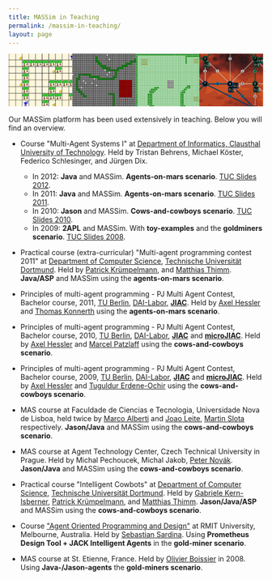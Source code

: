 ```yaml
---
title: MASSim in Teaching
permalink: /massim-in-teaching/
layout: page
---
```


![overview008.png](overview800.png)

Our MASSim platform has been used extensively in teaching.
Below you will find an overview.

* Course "Multi-Agent Systems I" at [Department of Informatics, Clausthal University of Technology](http://cig.in.tu-clausthal.de/).
  Held by Tristan Behrens, Michael Köster, Federico Schlesinger, and Jürgen Dix.

  - In 2012: **Java** and MASSim. **Agents-on-mars scenario**. [TUC Slides 2012](mas-BSc-1-up-SS2012.pdf).
  - In 2011: **Java** and MASSim. **Agents-on-mars scenario**. [TUC Slides 2011](mas-BSc-2011.pdf).
  - In 2010: **Jason** and MASSim. **Cows-and-cowboys scenario**. [TUC Slides 2010](mas-BSc-1-up-2010.pdf).
  - In 2009: **2APL** and MASSim. With **toy-examples** and the **goldminers scenario**. [TUC Slides 2008](mas-BSc-2008.pdf).

* Practical course (extra-curricular) "Multi-agent programming contest 2011"
  at [Department of Computer Science](http://ls1-www.cs.uni-dortmund.de/), [Technische Universität Dortmund](http://www.tu-dortmund.de/).
  Held by [Patrick Krümpelmann](http://ls1-www.cs.uni-dortmund.de/~kruempelmann),
  and [Matthias Thimm](http://ls1-www.cs.uni-dortmund.de/~thimm/).
  **Java/ASP** and MASSim using the **agents-on-mars scenario**.

* Principles of multi-agent programming - PJ Multi Agent Contest, Bachelor course, 2011,
  [TU Berlin](http://www.tu-berlin.de/), [DAI-Labor](http://www.dai-labor.de/),
  **[JIAC](http://www.jiac.de/agent_frameworks/jiac_v/)**.
  Held by [Axel Hessler](http://www.dai-labor.de/de/kompetenzzentren/act/mitarbeiter/axel.hessler) and
  [Thomas Konnerth](http://www.dai-labor.de/de/kompetenzzentren/act/mitarbeiter/thomas.konnerth) using the **agents-on-mars scenario**.

* Principles of multi-agent programming - PJ Multi Agent Contest, Bachelor course, 2010,
  [TU Berlin](http://www.tu-berlin.de/), [DAI-Labor](http://www.dai-labor.de/),
  **[JIAC](http://www.jiac.de/agent_frameworks/jiac_v/)** and **[microJIAC](http://www.jiac.de/agent_frameworks/micro_jiac/)**.
  Held by [Axel Hessler](http://www.dai-labor.de/de/kompetenzzentren/act/mitarbeiter/axel.hessler) and
  [Marcel Patzlaff](http://www.dai-labor.de/de/kompetenzzentren/act/mitarbeiter/marcel.patzlaff) using the **cows-and-cowboys scenario**.

* Principles of multi-agent programming - PJ Multi Agent Contest, Bachelor course, 2009,
  [TU Berlin](http://www.tu-berlin.de/), [DAI-Labor](http://www.dai-labor.de/),
  **[JIAC](http://www.jiac.de/agent_frameworks/jiac_v/)** and **[microJIAC](http://www.jiac.de/agent_frameworks/micro_jiac/)**.
  Held by [Axel Hessler](http://www.dai-labor.de/de/kompetenzzentren/act/mitarbeiter/axel.hessler) and
  [Tuguldur Erdene-Ochir](http://www.dai-labor.de/de/kompetenzzentren/act/mitarbeiter/erdene-ochir.tuguldur) using the **cows-and-cowboys scenario**.

* MAS course at Faculdade de Ciencias e Tecnologia, Universidade Nova de Lisboa,
  held twice by [Marco Alberti](http://pessoa.fct.unl.pt/m.alberti/) and [Joao Leite](http://centria.fct.unl.pt/~jleite/), [Martin Slota](http://slotik.info/) respectively.
  **Jason/Java** and MASSim using the **cows-and-cowboys scenario**.

* MAS course at Agent Technology Center, Czech Technical University in Prague. Held by Michal Pechoucek, Michal Jakob, [Peter Novák](http://agents.felk.cvut.cz/).
  **Jason/Java** and MASSim using the **cows-and-cowboys scenario**.

* Practical course "Intelligent Cowbots" at [Department of Computer Science](http://ls1-www.cs.uni-dortmund.de/), [Technische Universität Dortmund](http://www.tu-dortmund.de/).
  Held by [Gabriele Kern-Isberner](http://ls1-www.cs.uni-dortmund.de/~kernisberner/),
  [Patrick Krümpelmann](http://ls1-www.cs.uni-dortmund.de/~kruempelmann),
  and [Matthias Thimm](http://ls1-www.cs.uni-dortmund.de/~thimm/).
  **Jason/Java/ASP** and MASSim using the **cows-and-cowboys scenario**.

* Course ["Agent Oriented Programming and Design"](http://www.cs.rmit.edu.au/agents/aopd/) at RMIT University, Melbourne, Australia.
  Held by [Sebastian Sardina](http://goanna.cs.rmit.edu.au/~ssardina/).
  Using **Prometheus Design Tool + JACK Intelligent Agents** in the **gold-miner scenario**.


* MAS course at St. Etienne, France. Held by [Olivier Boissier](http://www.emse.fr/~boissier/) in 2008.
  Using **Java-/Jason-agents** the **gold-miners scenario**.
